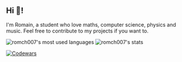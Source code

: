 ## Hi 🎸!

I'm Romain, a student who love maths, computer science, physics and music. Feel free to contribute to my projects if you want to.

![romch007's most used languages](https://github-readme-stats.vercel.app/api/top-langs/?username=romch007&layout=compact&theme=gruvbox&exclude_repo=dwm,st,dmenu)
![romch007's stats](https://github-readme-stats.vercel.app/api?username=romch007&layout=compact&theme=gruvbox&count_private=true&show_icons=true)

[![Codewars](https://www.codewars.com/users/romch007/badges/large)](https://www.codewars.com/users/romch007)
